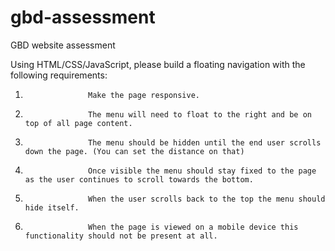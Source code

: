 # gbd-assessment

GBD website assessment

Using HTML/CSS/JavaScript, please build a floating navigation with the following requirements:

 

1.                   Make the page responsive.

2.                   The menu will need to float to the right and be on top of all page content.

3.                   The menu should be hidden until the end user scrolls down the page. (You can set the distance on that)

4.                   Once visible the menu should stay fixed to the page as the user continues to scroll towards the bottom.

5.                   When the user scrolls back to the top the menu should hide itself.

6.                   When the page is viewed on a mobile device this functionality should not be present at all.
